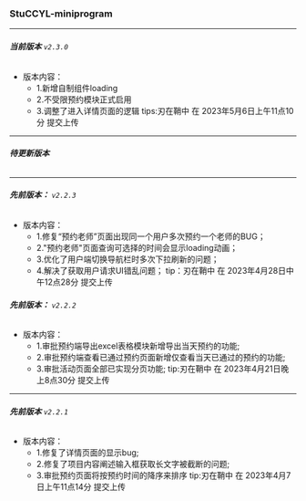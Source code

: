 ### StuCCYL-miniprogram
---
###### **当前版本** `v2.3.0`
- 版本内容：
  - 1.新增自制组件loading
  - 2.不受限预约模块正式启用
  - 3.调整了进入详情页面的逻辑
tips:刃在鞘中 在 2023年5月6日上午11点10分 提交上传

---
###### **待更新版本**


---
###### **先前版本：** `v2.2.3`
- 版本内容：
	- 1.修复“预约老师”页面出现同一个用户多次预约一个老师的BUG；
	- 2."预约老师"页面查询可选择的时间会显示loading动画；
	- 3.优化了用户端切换导航栏时多次下拉刷新的问题；
	- 4.解决了获取用户请求UI错乱问题；
    tip：刃在鞘中 在 2023年4月28日中午12点28分 提交上传
###### **先前版本：** `v2.2.2`
- 版本内容：
    - 1.审批预约端导出excel表格模块新增导出当天预约的功能;
    - 2.审批预约端查看已通过预约页面新增仅查看当天已通过的预约的功能;
    - 3.审批活动页面全部已实现分页功能; 
    tip:刃在鞘中 在 2023年4月21日晚上8点30分 提交上传
---
###### **先前版本** `v2.2.1`
- 版本内容：
    - 1.修复了详情页面的显示bug;
    - 2.修复了项目内容阐述输入框获取长文字被截断的问题;
    - 3.审批预约页面将按预约时间的降序来排序 
    tip:刃在鞘中 在 2023年4月7日上午11点14分 提交上传